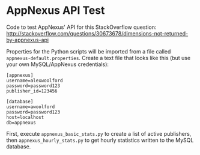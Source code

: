 # AppNexus API Test
Code to test AppNexus' API for this StackOverflow question: http://stackoverflow.com/questions/30673678/dimensions-not-returned-by-appnexus-api

Properties for the Python scripts will be imported from a file called `appnexus-default.properties`. Create a text file that looks like this (but use your own MySQL/AppNexus credentials):

    [appnexus]
    username=alexwoolford
    password=password123
    publisher_id=123456

    [database]
    username=awoolford
    password=password123
    host=localhost
    db=appnexus

First, execute `appnexus_basic_stats.py` to create a list of active publishers, then `appnexus_hourly_stats.py` to get hourly statistics written to the MySQL database.
